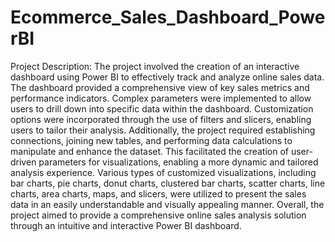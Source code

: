 # Ecommerce_Sales_Dashboard_PowerBI

Project Description:
The project involved the creation of an interactive dashboard using Power BI to effectively track and analyze online sales data. The dashboard provided a comprehensive view of key sales metrics and performance indicators. Complex parameters were implemented to allow users to drill down into specific data within the dashboard. Customization options were incorporated through the use of filters and slicers, enabling users to tailor their analysis. Additionally, the project required establishing connections, joining new tables, and performing data calculations to manipulate and enhance the dataset. This facilitated the creation of user-driven parameters for visualizations, enabling a more dynamic and tailored analysis experience. Various types of customized visualizations, including bar charts, pie charts, donut charts, clustered bar charts, scatter charts, line charts, area charts, maps, and slicers, were utilized to present the sales data in an easily understandable and visually appealing manner. Overall, the project aimed to provide a comprehensive online sales analysis solution through an intuitive and interactive Power BI dashboard.
